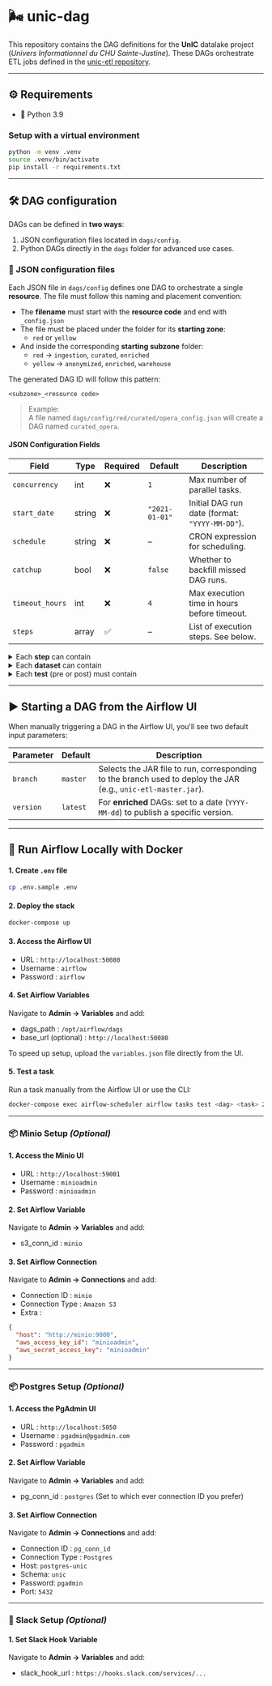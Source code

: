 # 🌬️ unic-dag

This repository contains the DAG definitions for the **UnIC** datalake project (_Univers Informationnel du CHU Sainte-Justine_). These DAGs orchestrate ETL jobs defined in the [unic-etl repository](https://github.com/Ferlab-Ste-Justine/unic-etl).

---

## ⚙️ Requirements

- 🐍 Python 3.9

### Setup with a virtual environment
```bash
python -m venv .venv
source .venv/bin/activate
pip install -r requirements.txt
```
---
## 🛠️ DAG configuration
DAGs can be defined in **two ways**:
1. JSON configuration files located in `dags/config`.
2. Python DAGs directly in the `dags` folder for advanced use cases.

### 📄 JSON configuration files
Each JSON file in `dags/config` defines one DAG to orchestrate a single **resource**. The file must follow this naming and placement convention:
- The **filename** must start with the **resource code** and end with `_config.json`
- The file must be placed under the folder for its **starting zone**:  
  - `red` or `yellow`
- And inside the corresponding **starting subzone** folder:  
  - `red` → `ingestion`, `curated`, `enriched`  
  - `yellow` → `anonymized`, `enriched`, `warehouse`

The generated DAG ID will follow this pattern:

```
<subzone>_<resource code>
```

> Example:  
> A file named `dags/config/red/curated/opera_config.json` will create a DAG named `curated_opera`.

#### JSON Configuration Fields
| Field           | Type   | Required | Default        | Description                                    |
| --------------- | ------ | -------- |----------------|------------------------------------------------|
| `concurrency`   | int    | ❌        | `1`            | Max number of parallel tasks.                  |
| `start_date`    | string | ❌        | `"2021-01-01"` | Initial DAG run date (format: `"YYYY-MM-DD"`). |
| `schedule`      | string | ❌        | –              | CRON expression for scheduling.                |
| `catchup`       | bool   | ❌        | `false`        | Whether to backfill missed DAG runs.           |
| `timeout_hours` | int    | ❌        | `4`            | Max execution time in hours before timeout.    |
| `steps`         | array  | ✅        | –              | List of execution steps. See below.            |


<details> <summary>Each <b>step</b> can contain</summary>

| Step Field              | Type   | Required | Default | Description                                                                               |
| ----------------------- | ------ | -------- | ------- |-------------------------------------------------------------------------------------------|
| `destination_zone`      | string | ✅        | –       | Target zone (e.g., `"red"`, `"yellow"`, `"green"`).                                       |
| `destination_subzone`   | string | ✅        | –       | Subzone within the zone (e.g., `"curated"`, `"released"`).                                |
| `main_class`            | string | ❌        | –       | Main class to run in `unic-etl`. Optional for published tasks.                            |
| `multiple_main_methods` | bool   | ❌        | `false` | Whether multiple entrypoints exist in the main class.                                     |
| `pre_tests`             | array  | ❌        | `[]`    | QA tests before step execution. See below.                                                |
| `datasets`              | array  | ✅        | –       | List of datasets to process in the step. One task per dataset will be created. See below. |
| `post_tests`            | array  | ❌        | `[]`    | QA tests after step execution. See below.                                                 |
| `optimize`              | array  | ❌        | `[]`    | List of dataset IDs to optimize (i.e. Delta compaction).                                  |
</details>

<details> <summary>Each <b>dataset</b> can contain</summary>

| Dataset Field  | Type   | Required | Default | Description                                                                                                                                    |
| -------------- | ------ | -------- |---------|------------------------------------------------------------------------------------------------------------------------------------------------|
| `dataset_id`   | string | ✅        | –       | Dataset ID. Supports wildcards.                                                                                                                |
| `cluster_type` | string | ❌        | –       | Cluster size (`"xsmall"`, `"small"`, `"medium"` or `"large"`). Optional for published tasks.                                                   |
| `run_type`     | string | ❌        | –       | Execution type (`"default"` or `"initial"` to reset data). Optional for published tasks.                                                       |
| `pass_date`    | bool   | ❌        | –       | Whether to pass the execution date as a `--date` parameter (for enriched tasks) or a `--version` parameter (for released and published tasks). |
| `dependencies` | array  | ✅        | -       | List of dataset IDs to run upstream. Set to `[]` if there are no upstream dependencies.                                                        |
</details>


<details> <summary>Each <b>test</b> (pre or post) must contain</summary>

| Test Field     | Type   | Required | Default | Description                                                                                                                                  |
|----------------| ------ | -------- |---------|----------------------------------------------------------------------------------------------------------------------------------------------|
| `name`         | string | ✅        | –       | Name of the QA test in `unic-etl`.                                                                                                           |
| `destinations` | string | ✅        | –       | List of dataset IDs to test. Supports wildcards.                                                                                             |
</details>

---

## ▶️ Starting a DAG from the Airflow UI

When manually triggering a DAG in the Airflow UI, you'll see two default input parameters:

| Parameter | Default     | Description                                                                                                    |
|-----------|-------------|----------------------------------------------------------------------------------------------------------------|
| `branch`  | `master`    | Selects the JAR file to run, corresponding to the branch used to deploy the JAR (e.g., `unic-etl-master.jar`). |
| `version` | `latest`    | For **enriched** DAGs: set to a date (`YYYY-MM-dd`) to publish a specific version.                                 |

---
## 🐳 Run Airflow Locally with Docker

#### 1. Create `.env` file

```bash
cp .env.sample .env
```

#### 2. Deploy the stack

```bash
docker-compose up
```

#### 3. Access the Airflow UI

- URL : `http://localhost:50080`
- Username : `airflow`
- Password : `airflow`

#### 4. Set Airflow Variables
Navigate to **Admin → Variables** and add:
- dags_path : `/opt/airflow/dags`
- base_url (optional) : `http://localhost:50080`

To speed up setup, upload the `variables.json` file directly from the UI.

#### 5. Test a task
Run a task manually from the Airflow UI or use the CLI:
```bash
docker-compose exec airflow-scheduler airflow tasks test <dag> <task> 2022-01-01
```
---


### 📦 Minio Setup _(Optional)_

#### 1. Access the Minio UI

- URL : `http://localhost:59001`
- Username : `minioadmin`
- Password : `minioadmin`

#### 2. Set Airflow Variable
Navigate to **Admin → Variables** and add:

- s3_conn_id : `minio`

#### 3. Set Airflow Connection
Navigate to **Admin → Connections** and add:

- Connection ID : `minio`
- Connection Type : `Amazon S3`
- Extra :

```json
{
  "host": "http://minio:9000",
  "aws_access_key_id": "minioadmin",
  "aws_secret_access_key": "minioadmin"
}
```
---


### 📦 Postgres Setup _(Optional)_

#### 1. Access the PgAdmin UI

- URL : `http://localhost:5050`
- Username : `pgadmin@pgadmin.com`
- Password : `pgadmin`

#### 2. Set Airflow Variable
Navigate to **Admin → Variables** and add:

- pg_conn_id : `postgres` (Set to which ever connection ID you prefer)

#### 3. Set Airflow Connection
Navigate to **Admin → Connections** and add:

- Connection ID : `pg_conn_id`
- Connection Type : `Postgres`
- Host: `postgres-unic`
- Schema: `unic`
- Password: `pgadmin`
- Port: `5432`

---
### 🔔 Slack Setup _(Optional)_
#### 1. Set Slack Hook Variable
Navigate to **Admin → Variables** and add:

- slack_hook_url : `https://hooks.slack.com/services/...`